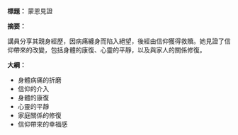 **標題：** 蒙恩見證

**摘要：**

講員分享其親身經歷，因病痛纏身而陷入絕望，後經由信仰獲得救贖。她見證了信仰帶來的改變，包括身體的康復、心靈的平靜，以及與家人的關係修復。

**大綱：**

* 身體病痛的折磨
* 信仰的介入
* 身體的康復
* 心靈的平靜
* 家庭關係的修復
* 信仰帶來的幸福感